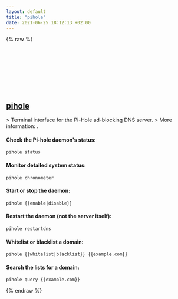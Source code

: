 ```yaml
---
layout: default
title: "pihole"
date: 2021-06-25 18:12:13 +02:00
---
```

{% raw %}
<h2 id="pihole">
  <a href="/en/linux/pihole.html">pihole</a> <a href="#pihole"><svg class="icon">
    <use href="/assets/images/unicode_sprite.svg#link" />
  </svg></a>
</h2>
> Terminal interface for the Pi-Hole ad-blocking DNS server.
> More information: <https://pi-hole.net>.

#### Check the Pi-hole daemon's status:
```shell
pihole status
```
#### Monitor detailed system status:
```shell
pihole chronometer
```
#### Start or stop the daemon:
```shell
pihole {{enable|disable}}
```
#### Restart the daemon (not the server itself):
```shell
pihole restartdns
```
#### Whitelist or blacklist a domain:
```shell
pihole {{whitelist|blacklist}} {{example.com}}
```
#### Search the lists for a domain:
```shell
pihole query {{example.com}}
```
{% endraw %}